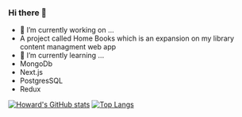 ### Hi there 👋
- 🔭 I’m currently working on ...
- A project called Home Books which is an expansion on my library content managment web app
- 🌱 I’m currently learning ...
- MongoDb
- Next.js
- PostgresSQL
- Redux

[![Howard's GitHub stats](https://github-readme-stats.vercel.app/api?username=howie1329)](https://github.com/howie1329/github-readme-stats)
[![Top Langs](https://github-readme-stats.vercel.app/api/top-langs/?username=howie1329)](https://github.com/howie1329/github-readme-stats)

<!--
**howie1329/howie1329** is a ✨ _special_ ✨ repository because its `README.md` (this file) appears on your GitHub profile.

Here are some ideas to get you started:





- 👯 I’m looking to collaborate on ...
- 🤔 I’m looking for help with ...
- 💬 Ask me about ...
- 📫 How to reach me: ...
- 😄 Pronouns: ...
- ⚡ Fun fact: ...
-->
